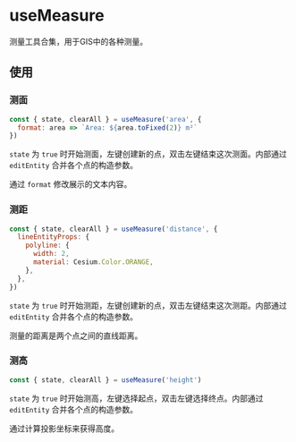 # useMeasure

测量工具合集，用于GIS中的各种测量。

## 使用

### 测面

```js
const { state, clearAll } = useMeasure('area', {
  format: area => `Area: ${area.toFixed(2)} m²`
})
```

`state` 为 `true` 时开始测面，左键创建新的点，双击左键结束这次测面。内部通过 `editEntity` 合并各个点的构造参数。

通过 `format` 修改展示的文本内容。

### 测距

```js
const { state, clearAll } = useMeasure('distance', {
  lineEntityProps: {
    polyline: {
      width: 2,
      material: Cesium.Color.ORANGE,
    },
  },
})
```

`state` 为 `true` 时开始测距，左键创建新的点，双击左键结束这次测距。内部通过 `editEntity` 合并各个点的构造参数。

测量的距离是两个点之间的直线距离。

### 测高

```js
const { state, clearAll } = useMeasure('height')
```

`state` 为 `true` 时开始测高，左键选择起点，双击左键选择终点。内部通过 `editEntity` 合并各个点的构造参数。

通过计算投影坐标来获得高度。
